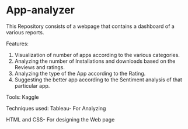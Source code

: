 # App-analyzer
This Repository consists of a webpage that contains a dashboard of a various reports.

Features:
  1. Visualization of number of apps according to the various categories.
  2. Analyzing the number of Installations and downloads based on the Reviews and ratings.
  3. Analyzing the type of the App according to the Rating.
  4. Suggesting the better app according to the Sentiment analysis of that particular app.
  
Tools:
   Kaggle
   
Techniques used:
   Tableau- For Analyzing
   
   HTML and CSS- For designing the Web page
